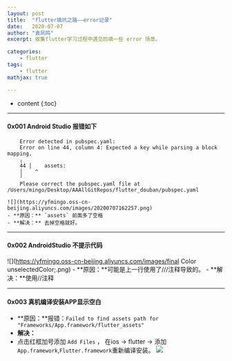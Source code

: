 ```yaml
---
layout: post
title:  "flutter填坑之路——error记录"
date:   2020-07-07
author: "袁凤鸣"
excerpt: 收集flutter学习过程中遇见的填一些 error 场景。

categories: 
    - flutter
tags: 
    - flutter
mathjax: true

---
```

* content
{:toc}
---




#### 0x001 Android Studio 报错如下

        Error detected in pubspec.yaml:
        Error on line 44, column 4: Expected a key while parsing a block mapping.
        ╷
        44 │    assets:
        │    ^
        ╵
        Please correct the pubspec.yaml file at /Users/mingo/Desktop/AAAllGitRepos/flutter_douban/pubspec.yaml

    ![](https://yfmingo.oss-cn-beijing.aliyuncs.com/images/20200707162257.png)
    - **原因：** `assets` 前面多了空格
    - **解决：** 去掉空格就好。

-----


#### 0x002 AndroidStudio 不提示代码

![](https://yfmingo.oss-cn-beijing.aliyuncs.com/images/final Color unselectedColor;.png)
    - **原因：**可能是上一行使用了///注释导致的。
    -  **解决：**使用//注释

------
#### 0x003 真机编译安装APP显示空白

- **原因：**报错：`Failed to find assets path for "Frameworks/App.framework/flutter_assets"`
-  **解决：**
  -  点击红框加号添加 `Add Files` ， 在ios -> flutter -> 添加`App.framework`,`Flutter.framework`重新编译安装。
     ![](https://tva1.sinaimg.cn/middle/007S8ZIlgy1ggsx2sumbdj319o0se7af.jpg)
   

